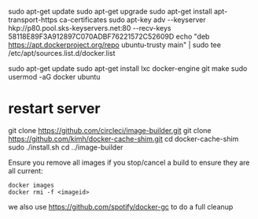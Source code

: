 
sudo apt-get update
sudo apt-get upgrade
sudo apt-get install apt-transport-https ca-certificates
sudo apt-key adv --keyserver hkp://p80.pool.sks-keyservers.net:80 --recv-keys 58118E89F3A912897C070ADBF76221572C52609D
echo "deb https://apt.dockerproject.org/repo ubuntu-trusty main" | sudo tee /etc/apt/sources.list.d/docker.list

sudo apt-get update
sudo apt-get install lxc docker-engine git make
sudo usermod -aG docker ubuntu
# restart server

git clone https://github.com/circleci/image-builder.git
git clone https://github.com/kimh/docker-cache-shim.git
cd docker-cache-shim
sudo ./install.sh
cd ../image-builder

Ensure you remove all images if you stop/cancel a build to ensure they are all current:

    docker images
    docker rmi -f <imageid>

we also use https://github.com/spotify/docker-gc to do a full cleanup
